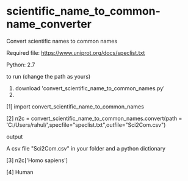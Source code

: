 # scientific_name_to_common-name_converter
Convert scientific names to common names

Required file: https://www.uniprot.org/docs/speclist.txt

Python: 2.7

to run (change the path as yours)

1. download 'convert_scientific_name_to_common_names.py'
2.

[1] import convert_scientific_name_to_common_names

[2] n2c = convert_scientific_name_to_common_names.convert(path = 'C:/Users/rahul/',specfile="speclist.txt",outfile="Sci2Com.csv")

output 

A csv file "Sci2Com.csv" in your folder and a python dictionary

[3] n2c['Homo sapiens']

[4] Human
